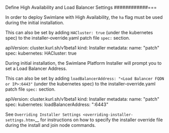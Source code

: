 Define High Availability and Load Balancer Settings
############===

In order to deploy Swimlane with High Availability, the `ha` flag must
be used during the initial installation.

This can also be set by adding `HACluster: true` (under the kubernetes
spec) to the installer-override.yaml patch file `spec:` section.

apiVersion: cluster.kurl.sh/v1beta1 kind: Installer metadata: name:
"patch" spec: kubernetes: HACluster: true

During initial installation, the Swimlane Platform Installer will prompt
you to set a Load Balancer Address.

This can also be set by adding
`loadBalancerAddress: "<Load Balancer FQDN or IP>:6443"` (under the
kubernetes spec) to the installer-override.yaml patch file `spec:`
section.

apiVersion: cluster.kurl.sh/v1beta1 kind: Installer metadata: name:
"patch" spec: kubernetes: loadBalancerAddress: "<Load Balancer FQDN or
IP>:6443"

See `Overriding Installer
Settings <overriding-installer-settings.htm>`__ for instructions on how
to specify the installer override file during the install and join node
commands.
